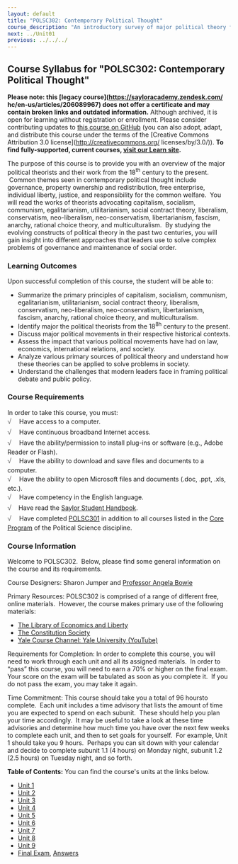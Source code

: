 ```yaml
---
layout: default
title: "POLSC302: Contemporary Political Thought"
course_description: "An introductory survey of major political theory from the 18th century to the present. Themes include governance, property ownership and redistribution, free enterprise, individual liberty, justice, and responsibility for the common welfare."
next: ../Unit01
previous: ../../../
---
```

Course Syllabus for "POLSC302: Contemporary Political Thought"
--------------------------------------------------------------

**Please note: this [legacy course](https://sayloracademy.zendesk.com/
hc/en-us/articles/206089967) does not offer a certificate and may contain 
broken links and outdated information.** Although archived, it is open 
for learning without registration or enrollment. Please consider contributing 
updates to [this course on GitHub](https://github.com/saylordotorg/course_polsc302) 
(you can also adopt, adapt, and distribute this course under the terms of 
the [Creative Commons Attribution 3.0 license](http://creativecommons.org/
licenses/by/3.0/)). **To find fully-supported, current courses, [visit our 
Learn site](https://learn.saylor.org).**

The purpose of this course is to provide you with an overview of the
major political theorists and their work from the 18<sup>th</sup>
century to the present.  Common themes seen in contemporary political
thought include governance, property ownership and redistribution, free
enterprise, individual liberty, justice, and responsibility for the
common welfare.  You will read the works of theorists advocating
capitalism, socialism, communism, egalitarianism, utilitarianism, social
contract theory, liberalism, conservatism, neo-liberalism,
neo-conservatism, libertarianism, fascism, anarchy, rational choice
theory, and multiculturalism.  By studying the evolving constructs of
political theory in the past two centuries, you will gain insight into
different approaches that leaders use to solve complex problems of
governance and maintenance of social order.

### Learning Outcomes

Upon successful completion of this course, the student will be able to:

-   Summarize the primary principles of capitalism, socialism,
    communism, egalitarianism, utilitarianism, social contract theory,
    liberalism, conservatism, neo-liberalism, neo-conservatism,
    libertarianism, fascism, anarchy, rational choice theory, and
    multiculturalism.
-   Identify major the political theorists from the
    18<sup>8h</sup> century to the present.
-   Discuss major political movements in their respective historical
    contexts.
-   Assess the impact that various political movements have had on law,
    economics, international relations, and society.
-   Analyze various primary sources of political theory and understand
    how these theories can be applied to solve problems in society.
-   Understand the challenges that modern leaders face in framing
    political debate and public policy.

### Course Requirements

In order to take this course, you must:  
 <span dir="LTR"><span
style="color: rgb(85, 85, 85); font-family: 'Myriad Pro', 'Gill Sans', 'Gill Sans MT', Calibri, sans-serif; font-size: 16px; line-height: 24px; text-align: left; -webkit-text-size-adjust: none; ">√
   </span>Have access to a computer.</span>  
 <span dir="LTR"><span
style="color: rgb(85, 85, 85); font-family: 'Myriad Pro', 'Gill Sans', 'Gill Sans MT', Calibri, sans-serif; font-size: 16px; line-height: 24px; text-align: left; -webkit-text-size-adjust: none; ">√
   </span>Have continuous broadband Internet access.</span>  
 <span dir="LTR"><span
style="color: rgb(85, 85, 85); font-family: 'Myriad Pro', 'Gill Sans', 'Gill Sans MT', Calibri, sans-serif; font-size: 16px; line-height: 24px; text-align: left; -webkit-text-size-adjust: none; ">√
   </span>Have the ability/permission to install plug-ins or software
(e.g., Adobe Reader or Flash).</span>  
 <span dir="LTR"><span
style="color: rgb(85, 85, 85); font-family: 'Myriad Pro', 'Gill Sans', 'Gill Sans MT', Calibri, sans-serif; font-size: 16px; line-height: 24px; text-align: left; -webkit-text-size-adjust: none; ">√
   </span>Have the ability to download and save files and documents to a
computer.</span>  
 <span dir="LTR"><span
style="color: rgb(85, 85, 85); font-family: 'Myriad Pro', 'Gill Sans', 'Gill Sans MT', Calibri, sans-serif; font-size: 16px; line-height: 24px; text-align: left; -webkit-text-size-adjust: none; ">√
   </span>Have the ability to open Microsoft files and documents (.doc,
.ppt, .xls, etc.).</span>  
 <span dir="LTR"><span
style="color: rgb(85, 85, 85); font-family: 'Myriad Pro', 'Gill Sans', 'Gill Sans MT', Calibri, sans-serif; font-size: 16px; line-height: 24px; text-align: left; -webkit-text-size-adjust: none; ">√
   </span>Have competency in the English language.</span>  
 <span
style="color: rgb(85, 85, 85); font-family: 'Myriad Pro', 'Gill Sans', 'Gill Sans MT', Calibri, sans-serif; font-size: 16px; line-height: 24px; text-align: left; -webkit-text-size-adjust: none; ">√ </span> 
 Have read the [Saylor Student
Handbook](http://www.saylor.org/site/wp-content/uploads/2012/05/Saylor-StudentHandbook.pdf).  
 <span dir="LTR"><span
style="color: rgb(85, 85, 85); font-family: 'Myriad Pro', 'Gill Sans', 'Gill Sans MT', Calibri, sans-serif; font-size: 16px; line-height: 24px; text-align: left; -webkit-text-size-adjust: none; ">√
   </span>Have completed
</span>[POLSC301](http://www.saylor.org/courses/polsc301/) in addition
to all courses listed in the [Core
Program](http://www.saylor.org/majors/political-science/) of the
Political Science discipline.

### Course Information

Welcome to POLSC302.  Below, please find some general information on the
course and its requirements.

Course Designers: Sharon Jumper and [Professor Angela
Bowie](http://www.saylor.org/faculty-a-g/#ProfessorAngelaBowie)

Primary Resources: POLSC302 is comprised of a range of different free,
online materials.  However, the course makes primary use of the
following materials:

-   <span dir="LTR">[The Library of Economics and
    Liberty](http://www.econlib.org/index.html)</span>
-   <span dir="LTR">[The Constitution
    Society](http://constitution.org/c5/index.php)</span>
-   <span dir="LTR">[Yale Course Channel: Yale University
    (YouTube)](http://www.youtube.com/user/YaleCourses?feature=watch)</span>

Requirements for Completion: In order to complete this course, you will
need to work through each unit and all its assigned materials.  In order
to “pass” this course, you will need to earn a 70% or higher on the
final exam.  Your score on the exam will be tabulated as soon as you
complete it.  If you do not pass the exam, you may take it again.

Time Commitment: This course should take you a total of 96 hoursto
complete.  Each unit includes a time advisory that lists the amount of
time you are expected to spend on each subunit.  These should help you
plan your time accordingly.  It may be useful to take a look at these
time advisories and determine how much time you have over the next few
weeks to complete each unit, and then to set goals for yourself.  For
example, Unit 1 should take you 9 hours.  Perhaps you can sit down with
your calendar and decide to complete subunit 1.1 (4 hours) on Monday
night, subunit 1.2 (2.5 hours) on Tuesday night, and so forth.

**Table of Contents:** You can find the course's units at the links below.

- [Unit 1](https://legacy.saylor.org/polsc302/Unit01/)
- [Unit 2](https://legacy.saylor.org/polsc302/Unit02/)
- [Unit 3](https://legacy.saylor.org/polsc302/Unit03/)
- [Unit 4](https://legacy.saylor.org/polsc302/Unit04/)
- [Unit 5](https://legacy.saylor.org/polsc302/Unit05/)
- [Unit 6](https://legacy.saylor.org/polsc302/Unit06/)
- [Unit 7](https://legacy.saylor.org/polsc302/Unit07/)
- [Unit 8](https://legacy.saylor.org/polsc302/Unit08/)
- [Unit 9](https://legacy.saylor.org/polsc302/Unit09/)
- [Final Exam](http://saylordotorg.github.io/LegacyExams/POLSC/POLSC302/POLSC302-FinalExam.html), [Answers](http://saylordotorg.github.io/LegacyExams/POLSC/POLSC302/POLSC302-FinalExam-Answers.html)

